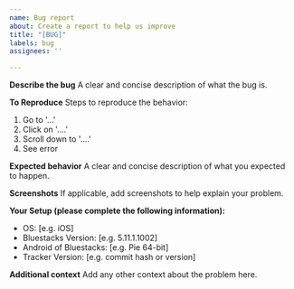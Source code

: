 ```yaml
---
name: Bug report
about: Create a report to help us improve
title: "[BUG]"
labels: bug
assignees: ''

---
```


**Describe the bug**
A clear and concise description of what the bug is.

**To Reproduce**
Steps to reproduce the behavior:
1. Go to '...'
2. Click on '....'
3. Scroll down to '....'
4. See error

**Expected behavior**
A clear and concise description of what you expected to happen.

**Screenshots**
If applicable, add screenshots to help explain your problem.

**Your Setup (please complete the following information):**
 - OS: [e.g. iOS]
 - Bluestacks Version: [e.g. 5.11.1.1002]
 - Android of Bluestacks: [e.g. Pie 64-bit]
 - Tracker Version: [e.g. commit hash or version]

**Additional context**
Add any other context about the problem here.
